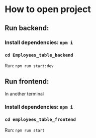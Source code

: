 # How to open project

## Run backend:

### Install dependencies: `npm i`

### `cd Employees_table_backend`
Run: `npm run start:dev`


## Run frontend:
In another terminal
### Install dependencies: `npm i`
### `cd employees_table_frontend`
Run: `npm run start`
